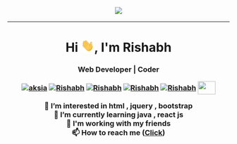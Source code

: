 <p align="center">
  <img src="https://github.com/thompsonemerson/thompsonemerson/raw/master/cover-thompson.png" height="200"/>
</p>
<hr>
<h1 align="center">Hi <img src="https://raw.githubusercontent.com/ABSphreak/ABSphreak/master/gifs/Hi.gif" width="30px">, I'm Rishabh</h1>
<h3 align="center">Web Developer | Coder 
<p align="center">
<a href="https://www.linkedin.com/in/aksia/" target="blank"><img align="center" src="https://cdn.jsdelivr.net/npm/simple-icons@3.0.1/icons/linkedin.svg" alt="aksia" height="30" width="40" /></a>
<a href="#" target="blank"><img align="center" src="https://cdn.jsdelivr.net/npm/simple-icons@3.0.1/icons/facebook.svg" alt="Rishabh" height="30" width="40" /></a>
<a href="#" target="blank"><img align="center" src="https://cdn.jsdelivr.net/npm/simple-icons@3.0.1/icons/hackerrank.svg" alt="Rishabh" height="30" width="40" /></a>
<a href="#" target="blank"><img align="center" src="https://cdn.jsdelivr.net/npm/simple-icons@3.0.1/icons/leetcode.svg" alt="Rishabh" height="30" width="40" /></a>
<a href="#" target="blank"><img align="center" src="https://cdn.jsdelivr.net/npm/simple-icons@3.0.1/icons/geeksforgeeks.svg" alt="Rishabh" height="30" width="40" /></a>
<a href = "mailto: rishabhjain47596@gmail.com"><img align="center" src="https://simpleicons.org/icons/gmail.svg" height="30" width="40" /></a>
</p>
</p>
👀 I’m interested in html , jquery , bootstrap
<br>
🌱 I’m currently learning java , react js
<br>
💞️ I'm working with my friends
<br>
📫 How to reach me (<a href="mailto : rishabhjain47596@gmail.com">Click</a>)
